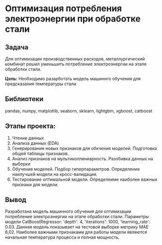# Оптимизация потребления электроэнергии при обработке стали
## Задача
Для оптимизации производственных расходов, металлургический комбинат решил уменьшить потребление электроэнергии на этапе обработки стали. 

<b>Цель:</b> Необходимо разарботать модель машиннго обучения для предсказания температуры стали.
## Библиотеки
pandas, numpy, matplotlib, seaborn, sklearn, lightgbm, xgboost, catboost
## Этапы проекта:
1. Чтение данных
2. Анализа данных (EDA)
3. Генерирование новых признаков для обкчения моделей. Подготовка общей таблицы признаков. 
4. Анализ признаков на мультиколлиниарность. Разобивка  данных на выборки
5. Обучение моделей. Подбор гиперпараметров. Определение наилучшей модели на кросс-валидации.
6. Тестирование оптимальной модели. Определеиме наиболее важных признаки для модели.
## Вывод
Разработана модель машинного обучения для оптимизации потребление электроэнергии на этапе обработки стали. Параметры модели CatBoostRegressor: 'depth': 4, 'iterations': 1000, 'learning_rate': 0.03.
Данная модель показывает на тестовой выборке метрику MAE 6,02. Наиболее важными признаками для работы модели являются начальная температура процесса и полная мощность.
